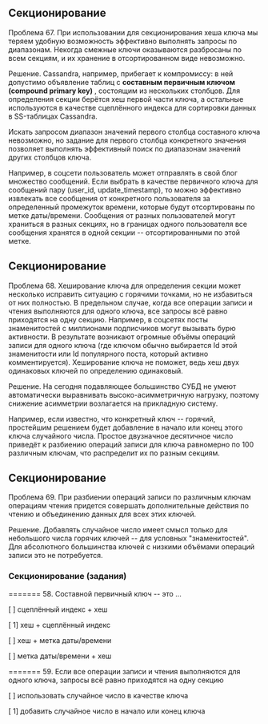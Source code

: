 ## Секционирование

Проблема 67. При использовании для секционирования хеша ключа мы теряем удобную возможность эффективно выполнять запросы по диапазонам. Некогда смежные ключи оказываются разбросаны по всем секциям, и их хранение в отсортированном виде невозможно.

Решение. Cassandra, например, прибегает к компромиссу: в ней допустимо объявление таблиц с  **составным первичным ключом (compound primary key)** , состоящим из нескольких столбцов. Для определения секции берётся хеш первой части ключа, а остальные используются в качестве сцеплённого индекса для сортировки данных в SS-таблицах Cassandra.

Искать запросом диапазон значений первого столбца составного ключа невозможно, но задание для первого столбца конкретного значения позволяет выполнять эффективный поиск по диапазонам значений других столбцов ключа.

Например, в соцсети пользователь может отправлять в свой блог множество сообщений. Если выбрать в качестве первичного ключа для сообщений пару (user_id, update_timestamp), то можно эффективно извлекать все сообщения от конкретного пользователя за определенный промежуток времени, которые будут отсортированы по метке даты/времени. Сообщения от разных пользователей могут храниться в разных секциях, но в границах одного пользователя все сообщения хранятся в одной секции -- отсортированными по этой метке.

## Секционирование

Проблема 68. Хеширование ключа для определения секции может несколько исправить ситуацию с горячими точками, но не избавиться от них полностью. В предельном случае, когда все операции записи и чтения выполняются для одного ключа, все запросы всё равно приходятся на одну секцию. Например, в соцсетях посты знаменитостей с миллионами подписчиков могут вызывать бурю активности. В результате возникают огромные объёмы операций записи для одного ключа (где ключом обычно выбирается Id этой знаменитости или Id популярного поста, который активно комментируется). Хеширование ключа не поможет, ведь хеш двух одинаковых ключей по определению одинаковый.

Решение. На сегодня подавляющее большинство СУБД не умеют автоматически выравнивать высоко-асимметричную нагрузку, поэтому снижение асимметрии возлагается на прикладную систему.

Например, если известно, что конкретный ключ -- горячий, простейшим решением будет добавление в начало или конец этого ключа случайного числа. Простое двузначное десятичное число приведёт к разбиению операций записи для ключа равномерно по 100 различным ключам, что распределит их по разным секциям.

## Секционирование

Проблема 69. При разбиении операций записи по различным ключам операциям чтения придется совершать дополнительные действия по чтению и объединению данных для всех этих ключей.

Решение. Добавлять случайное число имеет смысл только для небольшого числа горячих ключей -- для условных "знаменитостей". Для абсолютного большинства ключей с низкими объёмами операций записи это не потребуется.

### Секционирование (задания)

======= 58. Cоставной первичный ключ -- это ...

[ ] сцеплённый индекс + хеш

[ 1] хеш + сцеплённый индекс

[ ] хеш + метка даты/времени

[ ] метка даты/времени + хеш

======= 59. Если все операции записи и чтения выполняются для одного ключа, запросы всё равно приходятся на одну секцию

[ ] использовать случайное число в качестве ключа

[ 1] добавить случайное число в начало или конец ключа
